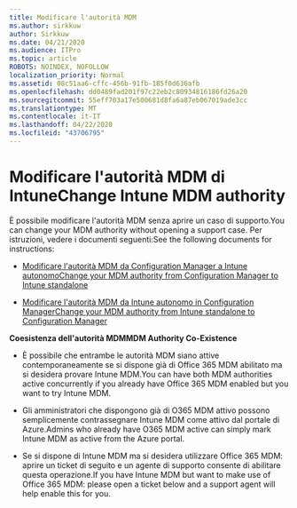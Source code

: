 ```yaml
---
title: Modificare l'autorità MDM
ms.author: sirkkuw
author: Sirkkuw
ms.date: 04/21/2020
ms.audience: ITPro
ms.topic: article
ROBOTS: NOINDEX, NOFOLLOW
localization_priority: Normal
ms.assetid: 08c51aa6-cffc-456b-91fb-185f0d636afb
ms.openlocfilehash: dd0489fad201f97c22eb2c80934816186fd26a20
ms.sourcegitcommit: 55eff703a17e500681d8fa6a87eb067019ade3cc
ms.translationtype: MT
ms.contentlocale: it-IT
ms.lasthandoff: 04/22/2020
ms.locfileid: "43706795"
---
```

# <a name="change-intune-mdm-authority"></a><span data-ttu-id="645e8-102">Modificare l'autorità MDM di Intune</span><span class="sxs-lookup"><span data-stu-id="645e8-102">Change Intune MDM authority</span></span>

<span data-ttu-id="645e8-103">È possibile modificare l'autorità MDM senza aprire un caso di supporto.</span><span class="sxs-lookup"><span data-stu-id="645e8-103">You can change your MDM authority without opening a support case.</span></span> <span data-ttu-id="645e8-104">Per istruzioni, vedere i documenti seguenti:</span><span class="sxs-lookup"><span data-stu-id="645e8-104">See the following documents for instructions:</span></span>
  
- [<span data-ttu-id="645e8-105">Modificare l'autorità MDM da Configuration Manager a Intune autonomo</span><span class="sxs-lookup"><span data-stu-id="645e8-105">Change your MDM authority from Configuration Manager to Intune standalone</span></span>](https://docs.microsoft.com/configmgr/mdm/deploy-use/migrate-change-mdm-authority)
    
- [<span data-ttu-id="645e8-106">Modificare l'autorità MDM da Intune autonomo in Configuration Manager</span><span class="sxs-lookup"><span data-stu-id="645e8-106">Change your MDM authority from Intune standalone to Configuration Manager</span></span>](https://docs.microsoft.com/configmgr/mdm/deploy-use/change-mdm-authority)
    
 <span data-ttu-id="645e8-107">**Coesistenza dell'autorità MDM**</span><span class="sxs-lookup"><span data-stu-id="645e8-107">**MDM Authority Co-Existence**</span></span>
  
- <span data-ttu-id="645e8-108">È possibile che entrambe le autorità MDM siano attive contemporaneamente se si dispone già di Office 365 MDM abilitato ma si desidera provare Intune MDM.</span><span class="sxs-lookup"><span data-stu-id="645e8-108">You can have both MDM authorities active concurrently if you already have Office 365 MDM enabled but you want to try Intune MDM.</span></span>
    
- <span data-ttu-id="645e8-109">Gli amministratori che dispongono già di O365 MDM attivo possono semplicemente contrassegnare Intune MDM come attivo dal portale di Azure.</span><span class="sxs-lookup"><span data-stu-id="645e8-109">Admins who already have O365 MDM active can simply mark Intune MDM as active from the Azure portal.</span></span>
    
- <span data-ttu-id="645e8-110">Se si dispone di Intune MDM ma si desidera utilizzare Office 365 MDM: aprire un ticket di seguito e un agente di supporto consente di abilitare questa operazione.</span><span class="sxs-lookup"><span data-stu-id="645e8-110">If you have Intune MDM but want to make use of Office 365 MDM: please open a ticket below and a support agent will help enable this for you.</span></span>
    

